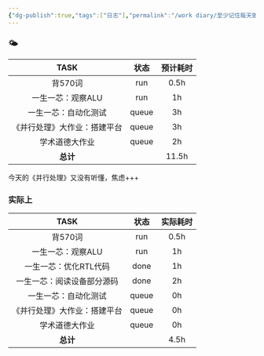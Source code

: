 ```yaml
---
{"dg-publish":true,"tags":["日志"],"permalink":"/work diary/至少记住每天做了什么/2024-05-28：周二/","dgPassFrontmatter":true}
---
```


### 🌤

|      TASK      |  状态   | 预计耗时  |
| :------------: | :---: | :---: |
|     背570词      |  run  | 0.5h  |
|   一生一芯：观察ALU   |  run  |  1h   |
|   一生一芯：自动化测试   | queue |  3h   |
| 《并行处理》大作业：搭建平台 | queue |  3h   |
|    学术道德大作业     | queue |  2h   |
|     **总计**     |       | 11.5h |

今天的《并行处理》又没有听懂，焦虑+++
### 实际上
|      TASK      |  状态   | 实际耗时 |
| :------------: | :---: | :--: |
|     背570词      |  run  | 0.5h |
|   一生一芯：观察ALU   |  run  |  1h  |
|  一生一芯：优化RTL代码  | done  |  1h  |
| 一生一芯：阅读设备部分源码  | done  |  2h  |
|   一生一芯：自动化测试   | queue |  0h  |
| 《并行处理》大作业：搭建平台 | queue |  0h  |
|    学术道德大作业     | queue |  0h  |
|     **总计**     |       | 4.5h |
